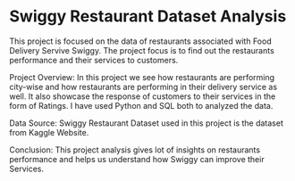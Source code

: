 # Swiggy Restaurant Dataset Analysis
This project is focused on the data of restaurants associated with Food Delivery Servive Swiggy. The project focus is to find out the restaurants performance and their services to customers.

Project Overview:
In this project we see how restaurants are performing city-wise and how restaurants are performing in their delivery service as well. It also showcase the response of customers to their services in the form of Ratings. I have used Python and SQL both to analyzed the data. 

Data Source:
Swiggy Restaurant Dataset used in this project is the dataset from Kaggle Website.

Conclusion:
This project analysis gives lot of insights on restaurants performance and helps us understand how Swiggy can improve their Services. 
